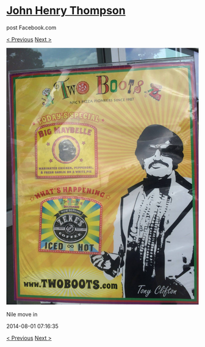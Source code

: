 # [John Henry Thompson](../README.md)
post Facebook.com

[< Previous](2014-08-01-6.md) [Next >](2014-08-01-8.md)

[![](../media/2014-08-01/Nile-move-in-6.jpg)](../README.md)

Nile move in

2014-08-01 07:16:35

[< Previous](2014-08-01-6.md) [Next >](2014-08-01-8.md)